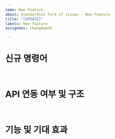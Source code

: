 ```yaml
---
name: New Feature
about: Standardize form of issues - New Feature
title: "[UPDATE]"
labels: New feature
assignees: changdae20

---
```


# 신규 명령어

<br>

# API 연동 여부 및 구조

<br>

# 기능 및 기대 효과

<br>
